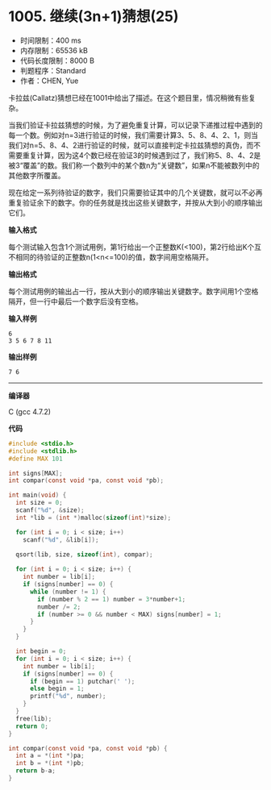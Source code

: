 # 1005. 继续(3n+1)猜想(25)

- 时间限制：400 ms
- 内存限制：65536 kB
- 代码长度限制：8000 B
- 判题程序：Standard
- 作者：CHEN, Yue

卡拉兹(Callatz)猜想已经在1001中给出了描述。在这个题目里，情况稍微有些复杂。

当我们验证卡拉兹猜想的时候，为了避免重复计算，可以记录下递推过程中遇到的每一个数。例如对n=3进行验证的时候，我们需要计算3、5、8、4、2、1，则当我们对n=5、8、4、2进行验证的时候，就可以直接判定卡拉兹猜想的真伪，而不需要重复计算，因为这4个数已经在验证3的时候遇到过了，我们称5、8、4、2是被3“覆盖”的数。我们称一个数列中的某个数n为“关键数”，如果n不能被数列中的其他数字所覆盖。

现在给定一系列待验证的数字，我们只需要验证其中的几个关键数，就可以不必再重复验证余下的数字。你的任务就是找出这些关键数字，并按从大到小的顺序输出它们。

**输入格式**

每个测试输入包含1个测试用例，第1行给出一个正整数K(<100)，第2行给出K个互不相同的待验证的正整数n(1<n<=100)的值，数字间用空格隔开。

**输出格式**

每个测试用例的输出占一行，按从大到小的顺序输出关键数字。数字间用1个空格隔开，但一行中最后一个数字后没有空格。

**输入样例**

```
6
3 5 6 7 8 11
```

**输出样例**

```
7 6
```

----------

**编译器**

C (gcc 4.7.2)

**代码**

```c
#include <stdio.h>
#include <stdlib.h>
#define MAX 101

int signs[MAX];
int compar(const void *pa, const void *pb);

int main(void) {
  int size = 0;
  scanf("%d", &size);
  int *lib = (int *)malloc(sizeof(int)*size);

  for (int i = 0; i < size; i++)
    scanf("%d", &lib[i]);

  qsort(lib, size, sizeof(int), compar);
  
  for (int i = 0; i < size; i++) {
    int number = lib[i];
    if (signs[number] == 0) {
      while (number != 1) {
        if (number % 2 == 1) number = 3*number+1;
        number /= 2;
        if (number >= 0 && number < MAX) signs[number] = 1;
      }
    }
  }

  int begin = 0;
  for (int i = 0; i < size; i++) {
    int number = lib[i];
    if (signs[number] == 0) {
      if (begin == 1) putchar(' ');
      else begin = 1;
      printf("%d", number);
    }
  }
  free(lib);
  return 0;
}

int compar(const void *pa, const void *pb) {
  int a = *(int *)pa;
  int b = *(int *)pb;
  return b-a;
}
```
